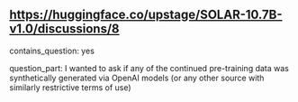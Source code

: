 ## https://huggingface.co/upstage/SOLAR-10.7B-v1.0/discussions/8

contains_question: yes

question_part: I wanted to ask if any of the continued pre-training data was synthetically generated via OpenAI models (or any other source with similarly restrictive terms of use)